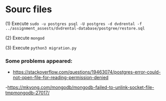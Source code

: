 # Sourc files

(1) Execute ``` sudo -u postgres psql -U postgres -d dvdrental -f ../assignment_assests/dvdrental-database/postgree/restore.sql ```

(2) Execute ```mongod```

(3) Execute ```python3 migration.py```


### Some problems appeared:

- https://stackoverflow.com/questions/19463074/postgres-error-could-not-open-file-for-reading-permission-denied

-https://mkyong.com/mongodb/mongodb-failed-to-unlink-socket-file-tmpmongodb-27017/ 